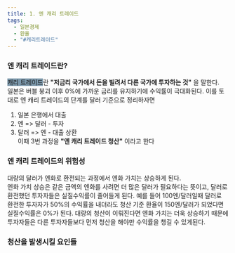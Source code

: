 ```yaml
---
title: 1. 엔 캐리 트레이드
tags:
  - 일본경제
  - 환율
  - "#캐리트레이드"
---
```

### 엔 캐리 트레이드란?

<span style="background:#7b97aa">캐리 트레이드</span>란 **"저금리 국가에서 돈을 빌려서 다른 국가에 투자하는 것"** 을 말한다.  
일본은 버블 붕괴 이후 0%에 가까운 금리를 유지하기에 수익률이 극대화된다.
이를 토대로 엔 캐리 트레이드의 단계를 달러 기준으로 정리하자면
1. 일본 은행에서 대출
2. 엔 => 달러 - 투자
3. 달러 => 엔 - 대출 상환  
이때 3번 과정을 **"엔 캐리 트레이드 청산"** 이라고 한다

### 엔 캐리 트레이드의 위험성

대량의 달러가 엔화로 환전되는 과정에서 엔화 가치는 상승하게 된다.  
엔화 가치 상승은 같은 금액의 엔화를 사려면 더 많은 달러가 필요하다는 뜻이고, 달러로 환전했던 투자자들은 실질수익률이 줄어들게 된다.
예를 들어 100엔/달러일때 달러로 환전한 투자자가 50%의 수익률을 내더라도 청산 기준 환율이 150엔/달러가 되었다면 실질수익률은 0%가 된다.
대량의 청산이 이뤄진다면 엔화 가치는 더욱 상승하기 때문에 투자자들은 다른 투자자들보다 먼저 청산을 해야만 수익률을 챙길 수 있게된다.



### 청산을 발생시킬 요인들



